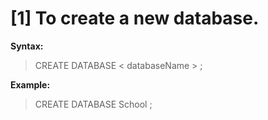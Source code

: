 # [1] To create a new database.  
<b>Syntax:</b>  
> CREATE DATABASE < databaseName > ;  

<b>Example:</b>
> CREATE DATABASE School ;  
   
